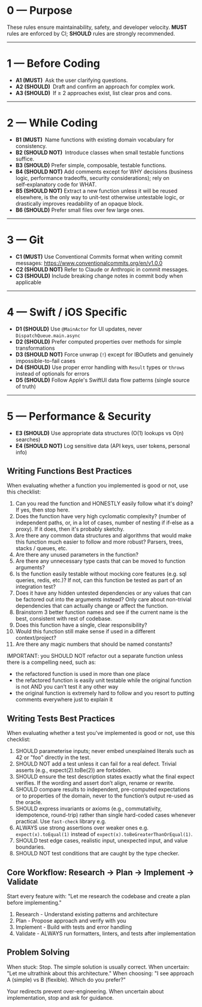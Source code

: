 # 0 — Purpose

These rules ensure maintainability, safety, and developer velocity.
**MUST** rules are enforced by CI; **SHOULD** rules are strongly recommended.

---

# 1 — Before Coding

- **A1 (MUST)** Ask the user clarifying questions.
- **A2 (SHOULD)** Draft and confirm an approach for complex work.
- **A3 (SHOULD)** If ≥ 2 approaches exist, list clear pros and cons.

---

# 2 — While Coding

- **B1 (MUST)** Name functions with existing domain vocabulary for consistency.
- **B2 (SHOULD NOT)** Introduce classes when small testable functions suffice.
- **B3 (SHOULD)** Prefer simple, composable, testable functions.
- **B4 (SHOULD NOT)** Add comments except for WHY decisions (business logic, performance tradeoffs, security considerations); rely on self‑explanatory code for WHAT.
- **B5 (SHOULD NOT)** Extract a new function unless it will be reused elsewhere, is the only way to unit-test otherwise untestable logic, or drastically improves readability of an opaque block.
- **B6 (SHOULD)** Prefer small files over few large ones.

---

# 3 — Git

- **C1 (MUST)** Use Conventional Commits format when writing commit messages: https://www.conventionalcommits.org/en/v1.0.0
- **C2 (SHOULD NOT)** Refer to Claude or Anthropic in commit messages.
- **C3 (SHOULD)** Include breaking change notes in commit body when applicable

---

# 4 — Swift / iOS Specific

- **D1 (SHOULD)** Use `@MainActor` for UI updates, never `DispatchQueue.main.async`
- **D2 (SHOULD)** Prefer computed properties over methods for simple transformations
- **D3 (SHOULD NOT)** Force unwrap (`!`) except for IBOutlets and genuinely impossible-to-fail cases
- **D4 (SHOULD)** Use proper error handling with `Result` types or `throws` instead of optionals for errors
- **D5 (SHOULD)** Follow Apple's SwiftUI data flow patterns (single source of truth)

---

# 5 — Performance & Security

- **E3 (SHOULD)** Use appropriate data structures (O(1) lookups vs O(n) searches)
- **E4 (SHOULD NOT)** Log sensitive data (API keys, user tokens, personal info)

## Writing Functions Best Practices

When evaluating whether a function you implemented is good or not, use this checklist:

1. Can you read the function and HONESTLY easily follow what it's doing? If yes, then stop here.
2. Does the function have very high cyclomatic complexity? (number of independent paths, or, in a lot of cases, number of nesting if if-else as a proxy). If it does, then it's probably sketchy.
3. Are there any common data structures and algorithms that would make this function much easier to follow and more robust? Parsers, trees, stacks / queues, etc.
4. Are there any unused parameters in the function?
5. Are there any unnecessary type casts that can be moved to function arguments?
6. Is the function easily testable without mocking core features (e.g. sql queries, redis, etc.)? If not, can this function be tested as part of an integration test?
7. Does it have any hidden untested dependencies or any values that can be factored out into the arguments instead? Only care about non-trivial dependencies that can actually change or affect the function.
8. Brainstorm 3 better function names and see if the current name is the best, consistent with rest of codebase.
9. Does this function have a single, clear responsibility?
10. Would this function still make sense if used in a different context/project?
11. Are there any magic numbers that should be named constants?

IMPORTANT: you SHOULD NOT refactor out a separate function unless there is a compelling need, such as:
  - the refactored function is used in more than one place
  - the refactored function is easily unit testable while the original function is not AND you can't test it any other way
  - the original function is extremely hard to follow and you resort to putting comments everywhere just to explain it

## Writing Tests Best Practices

When evaluating whether a test you've implemented is good or not, use this checklist:

1. SHOULD parameterise inputs; never embed unexplained literals such as 42 or "foo" directly in the test.
2. SHOULD NOT add a test unless it can fail for a real defect. Trivial asserts (e.g., expect(2).toBe(2)) are forbidden.
3. SHOULD ensure the test description states exactly what the final expect verifies. If the wording and assert don’t align, rename or rewrite.
4. SHOULD compare results to independent, pre-computed expectations or to properties of the domain, never to the function’s output re-used as the oracle.
5. SHOULD express invariants or axioms (e.g., commutativity, idempotence, round-trip) rather than single hard-coded cases whenever practical. Use `fast-check` library e.g.
6. ALWAYS use strong assertions over weaker ones e.g. `expect(x).toEqual(1)` instead of `expect(x).toBeGreaterThanOrEqual(1)`.
7. SHOULD test edge cases, realistic input, unexpected input, and value boundaries.
8. SHOULD NOT test conditions that are caught by the type checker.

## Core Workflow: Research → Plan → Implement → Validate

Start every feature with: "Let me research the codebase and create a plan before implementing."

1. Research - Understand existing patterns and architecture
2. Plan - Propose approach and verify with you
3. Implement - Build with tests and error handling
4. Validate - ALWAYS run formatters, linters, and tests after implementation

## Problem Solving

When stuck: Stop. The simple solution is usually correct.
When uncertain: "Let me ultrathink about this architecture."
When choosing: "I see approach A (simple) vs B (flexible). Which do you prefer?"

Your redirects prevent over-engineering. When uncertain about implementation, stop and ask for guidance.
